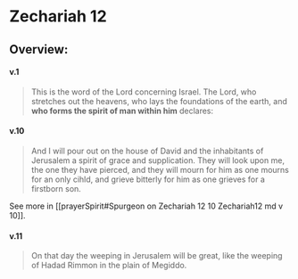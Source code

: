 # Zechariah 12

## Overview:



#### v.1
>This is the word of the Lord concerning Israel. The Lord, who stretches out the heavens, who lays the foundations of the earth, and **who forms the spirit of man within him** declares:


#### v.10
>And I will pour out on the house of David and the inhabitants of Jerusalem a spirit of grace and supplication. They will look upon me, the one they have pierced, and they will mourn for him as one mourns for an only cihld, and grieve bitterly for him as one grieves for a firstborn son.

See more in [[prayerSpirit#Spurgeon on Zechariah 12 10 Zechariah12 md v 10]].

#### v.11
>On that day the weeping in Jerusalem will be great, like the weeping of Hadad Rimmon in the plain of Megiddo.
